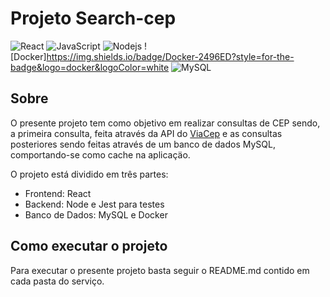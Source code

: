 # Projeto Search-cep

![React](https://img.shields.io/badge/React-20232A?style=for-the-badge&logo=react&logoColor=61DAFB)
![JavaScript](https://img.shields.io/badge/-JavaScript-black?style=flat-square&logo=javascript)
![Nodejs](https://img.shields.io/badge/-Nodejs-339933?style=flat-square&logo=Node.js&logoColor=white)
![Docker]https://img.shields.io/badge/Docker-2496ED?style=for-the-badge&logo=docker&logoColor=white
![MySQL](https://img.shields.io/badge/-MySQL-4479A1?style=flat-square&logo=mysql&logoColor=white)

## Sobre
O presente projeto tem como objetivo em realizar consultas de CEP sendo, a primeira consulta, feita através da API do [ViaCep](https://viacep.com.br/) e as consultas posteriores sendo feitas através de um banco de dados MySQL, comportando-se como cache na aplicaçäo.

O projeto está dividido em três partes:
* Frontend: React
* Backend: Node e Jest para testes
* Banco de Dados: MySQL e Docker

## Como executar o projeto

Para executar o presente projeto basta seguir o README.md contido em cada pasta do serviço.